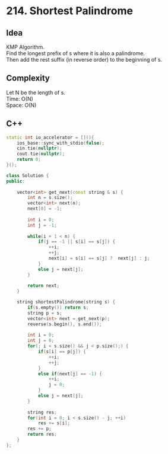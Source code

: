 # 214. Shortest Palindrome

## Idea
KMP Algorithm.  
Find the longest prefix of s where it is also a palindrome.  
Then add the rest suffix (in reverse order) to the beginning of s.  

## Complexity
Let N be the length of s.  
Time: O(N)  
Space: O(N)

## C++
```C++
static int io_accelerator = [](){
    ios_base::sync_with_stdio(false);
    cin.tie(nullptr);
    cout.tie(nullptr);
    return 0;
}();

class Solution {
public:
    
    vector<int> get_next(const string & s) {
        int n = s.size();
        vector<int> next(n);
        next[0] = -1;
        
        int i = 0;
        int j = -1;
        
        while(i + 1 < n) {
            if(j == -1 || s[i] == s[j]) {
                ++i;
                ++j;
                next[i] = s[i] == s[j] ?  next[j] : j;
            }
            else j = next[j];
        }
        
        return next;
    }

    string shortestPalindrome(string s) {
        if(s.empty()) return s;
        string p = s;
        vector<int> next = get_next(p);
        reverse(s.begin(), s.end());
        
        int i = 0;
        int j = 0;
        for(; i < s.size() && j < p.size();) {
            if(s[i] == p[j]) {
                ++i;
                ++j;
            }
            else if(next[j] == -1) {
                ++i;
                j = 0;
            }
            else j = next[j];
        }
        
        string res;
        for(int i = 0; i < s.size() - j; ++i)
            res += s[i];
        res += p;
        return res;
    }
};
```